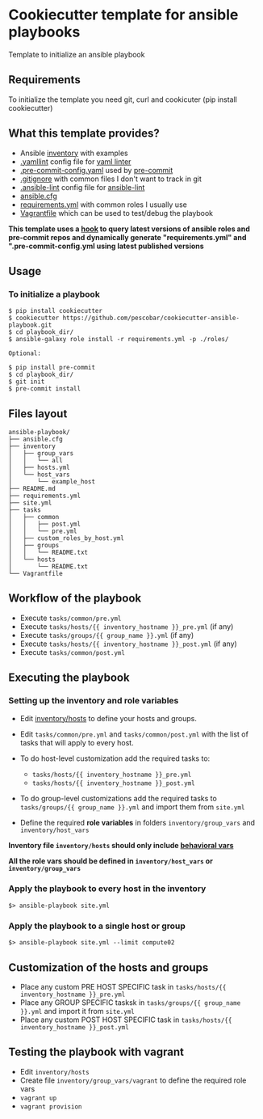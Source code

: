 # Cookiecutter template for ansible playbooks

Template to initialize an ansible playbook

## Requirements

To initialize the template you need git, curl and cookicuter (pip install cookiecutter)

## What this template provides?

* Ansible [inventory]({{cookiecutter.playbook_name}}/inventory/hosts) with examples
* [.yamllint]({{cookiecutter.playbook_name}}/.yamllint) config file for [yaml linter](https://github.com/adrienverge/yamllint)
* [.pre-commit-config.yaml]({{cookiecutter.playbook_name}}/.pre-commit-config.yaml) used by [pre-commit](http://pre-commit.com/)
* [.gitignore]({{cookiecutter.playbook_name}}/.gitignore) with common files I don't want to track in git
* [.ansible-lint]({{cookiecutter.playbook_name}}/.ansible-lint) config file for [ansible-lint](https://github.com/ansible/ansible-lint)
* [ansible.cfg]({{cookiecutter.playbook_name}}/ansible.cfg)
* [requirements.yml]({{cookiecutter.playbook_name}}/requirements.yml) with common roles I usually use
* [Vagrantfile]({{cookiecutter.playbook_name}}/Vagrantfile) which can be used to test/debug the playbook

**This template uses a [hook](hooks/post_gen_project.sh) to query latest versions of ansible roles and pre-commit repos and dynamically generate "requirements.yml" and ".pre-commit-config.yml using latest published versions**

## Usage

### To initialize a playbook

```
$ pip install cookiecutter
$ cookiecutter https://github.com/pescobar/cookiecutter-ansible-playbook.git
$ cd playbook_dir/
$ ansible-galaxy role install -r requirements.yml -p ./roles/

Optional:

$ pip install pre-commit
$ cd playbook_dir/
$ git init
$ pre-commit install
```

## Files layout

```
ansible-playbook/
├── ansible.cfg
├── inventory
│   ├── group_vars
│   │   └── all
│   ├── hosts.yml
│   └── host_vars
│       └── example_host
├── README.md
├── requirements.yml
├── site.yml
├── tasks
│   ├── common
│   │   ├── post.yml
│   │   └── pre.yml
│   ├── custom_roles_by_host.yml
│   ├── groups
│   │   └── README.txt
│   └── hosts
│       └── README.txt
└── Vagrantfile
```

## Workflow of the playbook

* Execute `tasks/common/pre.yml`
* Execute `tasks/hosts/{{ inventory_hostname }}_pre.yml` (if any)
* Execute `tasks/groups/{{ group_name }}.yml` (if any)
* Execute `tasks/hosts/{{ inventory_hostname }}_post.yml` (if any)
* Execute `tasks/common/post.yml`

## Executing the playbook

### Setting up the inventory and role variables

* Edit [inventory/hosts]({{cookiecutter.playbook_name}}/inventory/hosts) to define your hosts and groups.

* Edit `tasks/common/pre.yml` and `tasks/common/post.yml` with the list of tasks that will apply to every host.

* To do host-level customization add the required tasks to:
  * `tasks/hosts/{{ inventory_hostname }}_pre.yml`
  * `tasks/hosts/{{ inventory_hostname }}_post.yml` 

* To do group-level customizations add the required tasks to `tasks/groups/{{ group_name }}.yml` and import them from `site.yml`

* Define the required **role variables** in folders `inventory/group_vars` and `inventory/host_vars`

**Inventory file `inventory/hosts` should only include [behavioral vars](https://docs.ansible.com/ansible/latest/user_guide/intro_inventory.html#connecting-to-hosts-behavioral-inventory-parameters)**

**All the role vars should be defined in `inventory/host_vars` or `inventory/group_vars`**

### Apply the playbook to every host in the inventory
```
$> ansible-playbook site.yml
```

### Apply the playbook to a single host or group
```
$> ansible-playbook site.yml --limit compute02
```


## Customization of the hosts and groups

* Place any custom PRE HOST SPECIFIC task in `tasks/hosts/{{ inventory_hostname }}_pre.yml`
* Place any GROUP SPECIFIC tasksk in `tasks/groups/{{ group_name }}.yml` and import it from `site.yml`
* Place any custom POST HOST SPECIFIC  task in `tasks/hosts/{{ inventory_hostname }}_post.yml`

## Testing the playbook with vagrant

* Edit `inventory/hosts`
* Create file `inventory/group_vars/vagrant` to define the required role vars
* `vagrant up`
* `vagrant provision`
